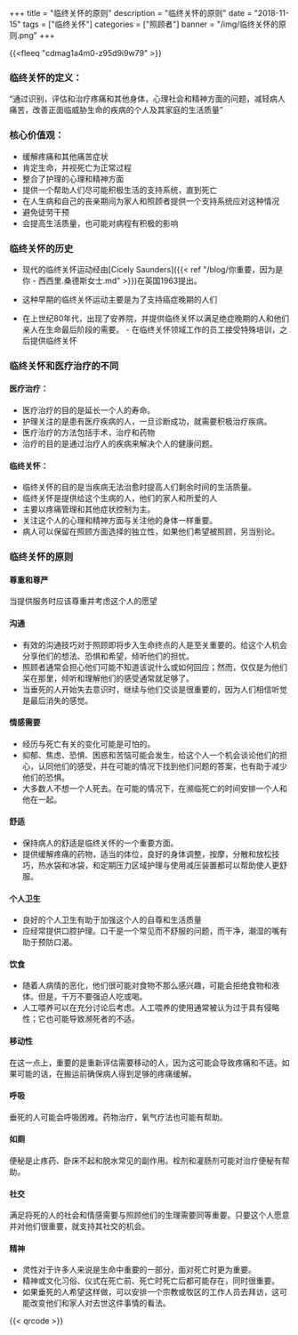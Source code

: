 ﻿+++
title = "临终关怀的原则"
description = "临终关怀的原则"
date = "2018-11-15"
tags = ["临终关怀"]
categories = ["照顾者"]
banner = "/img/临终关怀的原则.png"
+++

{{<fleeq "cdmag1a4m0-z95d9i9w79" >}}
 
### 临终关怀的定义：

“通过识别，评估和治疗疼痛和其他身体，心理社会和精神方面的问题，减轻病人痛苦，改善正面临威胁生命的疾病的个人及其家庭的生活质量”

### 核心价值观：

- 缓解疼痛和其他痛苦症状
- 肯定生命，并视死亡为正常过程
- 整合了护理的心理和精神方面
- 提供一个帮助人们尽可能积极生活的支持系统，直到死亡
- 在人生病和自己的丧亲期间为家人和照顾者提供一个支持系统应对这种情况
- 避免徒劳干预
- 会提高生活质量，也可能对病程有积极的影响

### 临终关怀的历史

- 现代的临终关怀运动经由[Cicely Saunders]({{< ref "/blog/你重要，因为是你 - 西西里.桑德斯女士.md" >}})在英国1963提出。

- 这种早期的临终关怀运动主要是为了支持癌症晚期的人们
- 在上世纪80年代，出现了安养院，并提供临终关怀以满足绝症晚期的人和他们亲人在生命最后阶段的需要。  - 在临终关怀领域工作的员工接受特殊培训，之后提供临终关怀

### 临终关怀和医疗治疗的不同

#### 医疗治疗：

- 医疗治疗的目的是延长一个人的寿命。 
- 护理关注的是患有医疗疾病的人，一旦诊断成功，就需要积极治疗疾病。 
- 医疗治疗的方法包括手术，治疗和药物
- 治疗的目的是通过治疗人的疾病来解决个人的健康问题。

#### 临终关怀：

- 临终关怀的目的是当疾病无法治愈时提高人们剩余时间的生活质量。
- 临终关怀是提供给这个生病的人，他们的家人和所爱的人
- 主要以疼痛管理和其他症状控制为主。
- 关注这个人的心理和精神方面与关注他的身体一样重要。
- 病人可以保留在照顾方面选择的独立性，如果他们希望被照顾，另当别论。

### 临终关怀的原则

#### 尊重和尊严

当提供服务时应该尊重并考虑这个人的愿望

#### 沟通

- 有效的沟通技巧对于照顾即将步入生命终点的人是至关重要的。给这个人机会分享他们的想法、恐惧和希望，倾听他们的担忧。                            
- 照顾者通常会担心他们可能不知道该说什么或如何回应；然而，仅仅是为他们呆在那里，倾听和理解他们的感受通常就足够了。
- 当垂死的人开始失去意识时，继续与他们交谈是很重要的，因为人们相信听觉是最后消失的感觉。

#### 情感需要

- 经历与死亡有关的变化可能是可怕的。                            
- 抑郁、焦虑、恐惧、困惑和苦恼可能会发生，给这个人一个机会谈论他们的担心，认同他们的感受，并在可能的情况下找到他们问题的答案，也有助于减少他们的恐惧。
- 大多数人不想一个人死去。在可能的情况下，在濒临死亡的时间安排一个人和他在一起。 

#### 舒适
- 保持病人的舒适是临终关怀的一个重要方面。               
- 提供缓解疼痛的药物，适当的体位，良好的身体调整，按摩，分散和放松技巧，热水袋和冰袋，和定期压力区域护理与使用减压装置都可以帮助使人更舒服。

#### 个人卫生
- 良好的个人卫生有助于加强这个人的自尊和生活质量
- 应经常提供口腔护理。口干是一个常见而不舒服的问题，而干净，潮湿的嘴有助于预防口渴。 

#### 饮食

- 随着人病情的恶化，他们很可能对食物不那么感兴趣，可能会拒绝食物和液体。但是，千万不要强迫人吃或喝。               
- 人工喂养可以在充分讨论后考虑。人工喂养的使用通常被认为过于具有侵略性；它也可能导致濒死者的不适。

#### 移动性

在这一点上，重要的是重新评估需要移动的人，因为这可能会导致疼痛和不适。如果可能的话，在搬运前确保病人得到足够的疼痛缓解。 

#### 呼吸

垂死的人可能会呼吸困难。药物治疗，氧气疗法也可能有帮助。 

#### 如厕

便秘是止疼药、卧床不起和脱水常见的副作用。栓剂和灌肠剂可能对治疗便秘有帮助。

#### 社交

满足将死的人的社会和情感需要与照顾他们的生理需要同等重要。只要这个人愿意并对他们很重要，就支持其社交的机会。 

#### 精神
- 灵性对于许多人来说是生命中重要的一部分，面对死亡时更为重要。             
- 精神或文化习俗、仪式在死亡前、死亡时死亡后都可能存在，同时很重要。               
- 如果垂死的人希望这样做，可以安排一个宗教或牧区的工作人员去拜访，这可能改变他们和家人对去世这件事情的看法。

{{< qrcode >}}